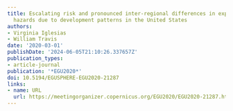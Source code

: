 ```yaml
---
title: Escalating risk and pronounced inter-regional differences in exposure to natural
  hazards due to development patterns in the United States
authors:
- Virginia Iglesias
- William Travis
date: '2020-03-01'
publishDate: '2024-06-05T21:10:26.337657Z'
publication_types:
- article-journal
publication: '*EGU2020*'
doi: 10.5194/EGUSPHERE-EGU2020-21287
links:
- name: URL
  url: https://meetingorganizer.copernicus.org/EGU2020/EGU2020-21287.html
---
```

